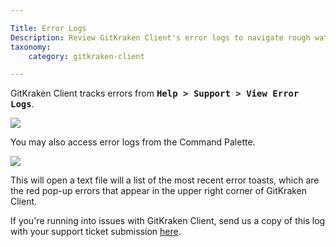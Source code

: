 ```yaml
---

Title: Error Logs
Description: Review GitKraken Client's error logs to navigate rough waters.
taxonomy:
    category: gitkraken-client

---
```


GitKraken Client tracks errors from <kbd><strong>Help > Support > View Error Logs</strong></kbd>.

<img src="/wp-content/uploads/view-error-log.png" srcset="/wp-content/uploads/view-error-log@2x.png" class="img-responsive center img-bordered">

You may also access error logs from the Command Palette.

<img src="/wp-content/uploads/fuzzy-finder-error.gif"  class="img-responsive center img-bordered">

This will open a text file will a list of the most recent error toasts, which are the red pop-up errors that appear in the upper right corner of GitKraken Client.

If you're running into issues with GitKraken Client, send us a copy of this log with your support ticket submission <a href="https://www.gitkraken.com/git-client/contact-support" target=_blank>here</a>.